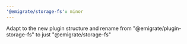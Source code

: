 ```yaml
---
'@emigrate/storage-fs': minor
---
```


Adapt to the new plugin structure and rename from "@emigrate/plugin-storage-fs" to just "@emigrate/storage-fs"
